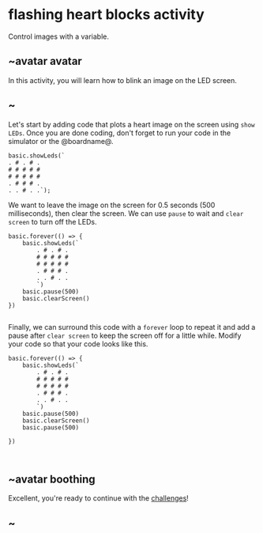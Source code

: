 # flashing heart blocks activity

Control images with a variable.

## ~avatar avatar

In this activity, you will learn how to blink an image on the LED screen.

## ~

Let's start by adding code that plots a heart image on the screen using `show LEDs`. Once you are done coding, don't forget to run your code in the simulator or the @boardname@.


```blocks
basic.showLeds(`
. # . # .
# # # # #
# # # # #
. # # # .
. . # . .`);
```

We want to leave the image on the screen for 0.5 seconds (500 milliseconds), then clear the screen. We can use `pause` to wait and `clear screen` to turn off the LEDs.


```blocks
basic.forever(() => {
    basic.showLeds(`
        . # . # .
        # # # # #
        # # # # #
        . # # # .
        . . # . .
        `)
    basic.pause(500)
    basic.clearScreen()
})


```


Finally, we can surround this code with a `forever` loop to repeat it and add a pause after `clear screen` to keep the screen off for a little while. Modify your code so that your code looks like this.


```blocks
basic.forever(() => {
    basic.showLeds(`
        . # . # .
        # # # # #
        # # # # #
        . # # # .
        . . # . .
        `)
    basic.pause(500)
    basic.clearScreen()
    basic.pause(500)

})



```


## ~avatar boothing

Excellent, you're ready to continue with the [challenges](/lessons/flashing-heart/challenges)!

## ~

